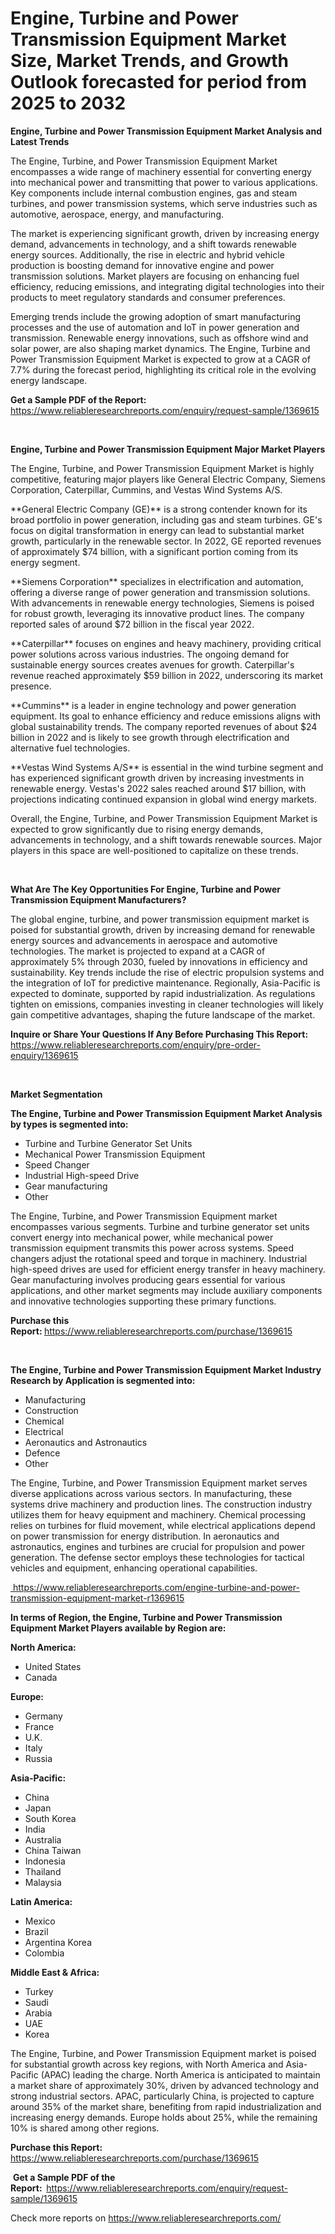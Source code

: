 <p><h1>Engine, Turbine and Power Transmission Equipment Market Size, Market Trends, and Growth Outlook forecasted for period from 2025 to 2032</h1></p><p><strong>Engine, Turbine and Power Transmission Equipment Market Analysis and Latest Trends</strong></p>
<p><p>The Engine, Turbine, and Power Transmission Equipment Market encompasses a wide range of machinery essential for converting energy into mechanical power and transmitting that power to various applications. Key components include internal combustion engines, gas and steam turbines, and power transmission systems, which serve industries such as automotive, aerospace, energy, and manufacturing.</p><p>The market is experiencing significant growth, driven by increasing energy demand, advancements in technology, and a shift towards renewable energy sources. Additionally, the rise in electric and hybrid vehicle production is boosting demand for innovative engine and power transmission solutions. Market players are focusing on enhancing fuel efficiency, reducing emissions, and integrating digital technologies into their products to meet regulatory standards and consumer preferences.</p><p>Emerging trends include the growing adoption of smart manufacturing processes and the use of automation and IoT in power generation and transmission. Renewable energy innovations, such as offshore wind and solar power, are also shaping market dynamics. The Engine, Turbine and Power Transmission Equipment Market is expected to grow at a CAGR of 7.7% during the forecast period, highlighting its critical role in the evolving energy landscape.</p></p>
<p><strong>Get a Sample PDF of the Report:&nbsp;</strong> <a href="https://www.reliableresearchreports.com/enquiry/request-sample/1369615?utm_campaign=2482&utm_medium=2&utm_source=Github&utm_content=ia&utm_term=25022025&utm_id=engine-turbine-and-power-transmission-equipment">https://www.reliableresearchreports.com/enquiry/request-sample/1369615</a></p>
<p>&nbsp;</p>
<p><strong>Engine, Turbine and Power Transmission Equipment Major Market Players</strong></p>
<p><p>The Engine, Turbine, and Power Transmission Equipment Market is highly competitive, featuring major players like General Electric Company, Siemens Corporation, Caterpillar, Cummins, and Vestas Wind Systems A/S. </p><p>**General Electric Company (GE)** is a strong contender known for its broad portfolio in power generation, including gas and steam turbines. GE's focus on digital transformation in energy can lead to substantial market growth, particularly in the renewable sector. In 2022, GE reported revenues of approximately $74 billion, with a significant portion coming from its energy segment.</p><p>**Siemens Corporation** specializes in electrification and automation, offering a diverse range of power generation and transmission solutions. With advancements in renewable energy technologies, Siemens is poised for robust growth, leveraging its innovative product lines. The company reported sales of around $72 billion in the fiscal year 2022.</p><p>**Caterpillar** focuses on engines and heavy machinery, providing critical power solutions across various industries. The ongoing demand for sustainable energy sources creates avenues for growth. Caterpillar's revenue reached approximately $59 billion in 2022, underscoring its market presence.</p><p>**Cummins** is a leader in engine technology and power generation equipment. Its goal to enhance efficiency and reduce emissions aligns with global sustainability trends. The company reported revenues of about $24 billion in 2022 and is likely to see growth through electrification and alternative fuel technologies.</p><p>**Vestas Wind Systems A/S** is essential in the wind turbine segment and has experienced significant growth driven by increasing investments in renewable energy. Vestas's 2022 sales reached around $17 billion, with projections indicating continued expansion in global wind energy markets.</p><p>Overall, the Engine, Turbine, and Power Transmission Equipment Market is expected to grow significantly due to rising energy demands, advancements in technology, and a shift towards renewable sources. Major players in this space are well-positioned to capitalize on these trends.</p></p>
<p>&nbsp;</p>
<p><strong>What Are The Key Opportunities For Engine, Turbine and Power Transmission Equipment Manufacturers?</strong></p>
<p><p>The global engine, turbine, and power transmission equipment market is poised for substantial growth, driven by increasing demand for renewable energy sources and advancements in aerospace and automotive technologies. The market is projected to expand at a CAGR of approximately 5% through 2030, fueled by innovations in efficiency and sustainability. Key trends include the rise of electric propulsion systems and the integration of IoT for predictive maintenance. Regionally, Asia-Pacific is expected to dominate, supported by rapid industrialization. As regulations tighten on emissions, companies investing in cleaner technologies will likely gain competitive advantages, shaping the future landscape of the market.</p></p>
<p><strong>Inquire or Share Your Questions If Any Before Purchasing This Report:</strong> <a href="https://www.reliableresearchreports.com/enquiry/pre-order-enquiry/1369615?utm_campaign=2482&utm_medium=2&utm_source=Github&utm_content=ia&utm_term=25022025&utm_id=engine-turbine-and-power-transmission-equipment">https://www.reliableresearchreports.com/enquiry/pre-order-enquiry/1369615</a></p>
<p>&nbsp;</p>
<p><strong>Market Segmentation</strong></p>
<p><strong>The Engine, Turbine and Power Transmission Equipment Market Analysis by types is segmented into:</strong></p>
<p><ul><li>Turbine and Turbine Generator Set Units</li><li>Mechanical Power Transmission Equipment</li><li>Speed Changer</li><li>Industrial High-speed Drive</li><li>Gear manufacturing</li><li>Other</li></ul></p>
<p><p>The Engine, Turbine, and Power Transmission Equipment market encompasses various segments. Turbine and turbine generator set units convert energy into mechanical power, while mechanical power transmission equipment transmits this power across systems. Speed changers adjust the rotational speed and torque in machinery. Industrial high-speed drives are used for efficient energy transfer in heavy machinery. Gear manufacturing involves producing gears essential for various applications, and other market segments may include auxiliary components and innovative technologies supporting these primary functions.</p></p>
<p><strong>Purchase this Report:&nbsp;</strong><a href="https://www.reliableresearchreports.com/purchase/1369615?utm_campaign=2482&utm_medium=2&utm_source=Github&utm_content=ia&utm_term=25022025&utm_id=engine-turbine-and-power-transmission-equipment">https://www.reliableresearchreports.com/purchase/1369615</a></p>
<p>&nbsp;</p>
<p><strong>The Engine, Turbine and Power Transmission Equipment Market Industry Research by Application is segmented into:</strong></p>
<p><ul><li>Manufacturing</li><li>Construction</li><li>Chemical</li><li>Electrical</li><li>Aeronautics and Astronautics</li><li>Defence</li><li>Other</li></ul></p>
<p><p>The Engine, Turbine, and Power Transmission Equipment market serves diverse applications across various sectors. In manufacturing, these systems drive machinery and production lines. The construction industry utilizes them for heavy equipment and machinery. Chemical processing relies on turbines for fluid movement, while electrical applications depend on power transmission for energy distribution. In aeronautics and astronautics, engines and turbines are crucial for propulsion and power generation. The defense sector employs these technologies for tactical vehicles and equipment, enhancing operational capabilities.</p></p>
<p><a href="https://www.reliableresearchreports.com/engine-turbine-and-power-transmission-equipment-market-r1369615?utm_campaign=2482&utm_medium=2&utm_source=Github&utm_content=ia&utm_term=25022025&utm_id=engine-turbine-and-power-transmission-equipment">&nbsp;https://www.reliableresearchreports.com/engine-turbine-and-power-transmission-equipment-market-r1369615</a></p>
<p><strong>In terms of Region, the Engine, Turbine and Power Transmission Equipment Market Players available by Region are:</strong></p>
<p>
    <p> <strong> North America: </strong>
        <ul>
            <li>United States</li>
            <li>Canada</li>
        </ul>
        </p> 
    <p> <strong> Europe: </strong>
        <ul>
            <li>Germany</li>
            <li>France</li>
            <li>U.K.</li>
            <li>Italy</li>
            <li>Russia</li>
        </ul>
        </p> 
    <p> <strong> Asia-Pacific: </strong>
        <ul>
            <li>China</li>
            <li>Japan</li>
            <li>South Korea</li>
            <li>India</li>
            <li>Australia</li>
            <li>China Taiwan</li>
            <li>Indonesia</li>
            <li>Thailand</li>
            <li>Malaysia</li>
        </ul>
        </p> 
    <p> <strong> Latin America: </strong>
        <ul>
            <li>Mexico</li>
            <li>Brazil</li>
            <li>Argentina Korea</li>
            <li>Colombia</li>
        </ul>
        </p> 
    <p> <strong> Middle East & Africa: </strong>
        <ul>
            <li>Turkey</li>
            <li>Saudi</li>
            <li>Arabia</li>
            <li>UAE</li>
            <li>Korea</li>
        </ul>
    </p>
    </p>
<p><p>The Engine, Turbine, and Power Transmission Equipment market is poised for substantial growth across key regions, with North America and Asia-Pacific (APAC) leading the charge. North America is anticipated to maintain a market share of approximately 30%, driven by advanced technology and strong industrial sectors. APAC, particularly China, is projected to capture around 35% of the market share, benefiting from rapid industrialization and increasing energy demands. Europe holds about 25%, while the remaining 10% is shared among other regions.</p></p>
<p><strong>Purchase this Report: </strong><a href="https://www.reliableresearchreports.com/purchase/1369615?utm_campaign=2482&utm_medium=2&utm_source=Github&utm_content=ia&utm_term=25022025&utm_id=engine-turbine-and-power-transmission-equipment">https://www.reliableresearchreports.com/purchase/1369615</a></p>
<p>&nbsp;<strong>Get a Sample PDF of the Report:&nbsp;&nbsp;</strong><a href="https://www.reliableresearchreports.com/enquiry/request-sample/1369615?utm_campaign=2482&utm_medium=2&utm_source=Github&utm_content=ia&utm_term=25022025&utm_id=engine-turbine-and-power-transmission-equipment">https://www.reliableresearchreports.com/enquiry/request-sample/1369615</a></p>
<p><strong></strong></p>
<p>Check more reports on <a href="https://www.reliableresearchreports.com/?utm_campaign=2482&utm_medium=2&utm_source=Github&utm_content=ia&utm_term=25022025&utm_id=engine-turbine-and-power-transmission-equipment">https://www.reliableresearchreports.com/</a></p>